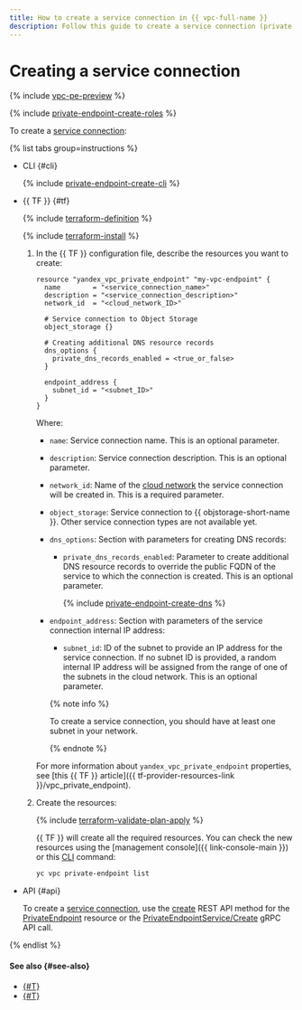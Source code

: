 ```yaml
---
title: How to create a service connection in {{ vpc-full-name }}
description: Follow this guide to create a service connection (private endpoint) in {{ vpc-name }}.
---
```


# Creating a service connection

{% include [vpc-pe-preview](../../_includes/vpc/pe-preview.md) %}


{% include [private-endpoint-create-roles](../../_includes/vpc/private-endpoint-create-roles.md) %}

To create a [service connection](../concepts/private-endpoint.md):

{% list tabs group=instructions %}

- CLI {#cli}

  {% include [private-endpoint-create-cli](../../_includes/vpc/private-endpoint-create-cli.md) %}

- {{ TF }} {#tf}

  {% include [terraform-definition](../../_tutorials/_tutorials_includes/terraform-definition.md) %}

  {% include [terraform-install](../../_includes/terraform-install.md) %}

  1. In the {{ TF }} configuration file, describe the resources you want to create:

     ```hcl
     resource "yandex_vpc_private_endpoint" "my-vpc-endpoint" {
       name        = "<service_connection_name>"
       description = "<service_connection_description>"
       network_id  = "<cloud_network_ID>"
       
       # Service connection to Object Storage
       object_storage {}

       # Creating additional DNS resource records 
       dns_options {
         private_dns_records_enabled = <true_or_false>
       }

       endpoint_address {
         subnet_id = "<subnet_ID>"
       }
     }
     ```

     Where:
     * `name`: Service connection name. This is an optional parameter.
     * `description`: Service connection description. This is an optional parameter.
     * `network_id`: Name of the [cloud network](../../vpc/concepts/network.md#network) the service connection will be created in. This is a required parameter.
     * `object_storage`: Service connection to {{ objstorage-short-name }}. Other service connection types are not available yet.
     * `dns_options`: Section with parameters for creating DNS records:
         * `private_dns_records_enabled`: Parameter to create additional DNS resource records to override the public FQDN of the service to which the connection is created. This is an optional parameter.

             {% include [private-endpoint-create-dns](../../_includes/vpc/private-endpoint-create-dns.md) %}

     * `endpoint_address`: Section with parameters of the service connection internal IP address:
         * `subnet_id`: ID of the subnet to provide an IP address for the service connection. If no subnet ID is provided, a random internal IP address will be assigned from the range of one of the subnets in the cloud network. This is an optional parameter.

        {% note info %}

        To create a service connection, you should have at least one subnet in your network.

        {% endnote %}

     For more information about `yandex_vpc_private_endpoint` properties, see [this {{ TF }} article]({{ tf-provider-resources-link }}/vpc_private_endpoint).

  1. Create the resources:

     {% include [terraform-validate-plan-apply](../../_tutorials/_tutorials_includes/terraform-validate-plan-apply.md) %}

     {{ TF }} will create all the required resources. You can check the new resources using the [management console]({{ link-console-main }}) or this [CLI](../../cli/) command:

     ```bash
     yc vpc private-endpoint list
     ```

- API {#api}

  To create a [service connection](../concepts/private-endpoint.md), use the [create](../privatelink/api-ref/PrivateEndpoint/create.md) REST API method for the [PrivateEndpoint](../privatelink/api-ref/PrivateEndpoint/index.md) resource or the [PrivateEndpointService/Create](../privatelink/api-ref/grpc/PrivateEndpoint/create.md) gRPC API call.

{% endlist %}

#### See also {#see-also}

* [{#T}](private-endpoint-get-info.md)
* [{#T}](private-endpoint-delete.md)
